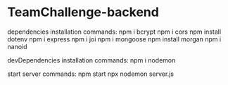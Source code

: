 # TeamChallenge-backend

dependencies installation commands:
npm i bcrypt
npm i cors
npm install dotenv
npm i express
npm i joi
npm i mongoose
npm install morgan
npm i nanoid

devDependencies installation commands:
npm i nodemon

start server commands:
npm start
npx nodemon server.js
